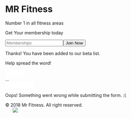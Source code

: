 <html data-wf-domain="matthews-first-project-0b0f61.webflow.io" data-wf-page="5bb602847d2f957848b5c9d4" data-wf-site="5bb602837d2f955c39b5c9d1" data-wf-status="1" class="w-mod-js wf-robotocondensed-n4-active wf-robotocondensed-n7-active wf-active"><head><meta charset="utf-8"><title>Matthew's First Project</title><meta content="width=device-width, initial-scale=1" name="viewport"><meta content="Webflow" name="generator"><link href="https://uploads-ssl.webflow.com/5bb602837d2f955c39b5c9d1/css/matthews-first-project-0b0f61.webflow.e0c08a4d9.css" rel="stylesheet" type="text/css"><script src="https://ajax.googleapis.com/ajax/libs/webfont/1.4.7/webfont.js" type="text/javascript"></script><link rel="stylesheet" href="http://fonts.googleapis.com/css?family=Roboto+Condensed:regular,700"><script type="text/javascript">WebFont.load({  google: {    families: ["Roboto Condensed:regular,700"]  }});</script><!--[if lt IE 9]><script src="https://cdnjs.cloudflare.com/ajax/libs/html5shiv/3.7.3/html5shiv.min.js" type="text/javascript"></script><![endif]--><script type="text/javascript">!function(o,c){var n=c.documentElement,t=" w-mod-";n.className+=t+"js",("ontouchstart"in o||o.DocumentTouch&&c instanceof DocumentTouch)&&(n.className+=t+"touch")}(window,document);</script><link href="https://y7v4p6k4.ssl.hwcdn.net/placeholder/favicon.ico" rel="shortcut icon" type="image/x-icon"><link href="https://daks2k3a4ib2z.cloudfront.net/img/webclip.png" rel="apple-touch-icon"></head><body class="body"><div class="container w-container"><h1 class="logo">MR Fitness</h1><p class="subtitle">Number 1 in all fitness areas</p><div class="join-wrapper w-clearfix"><div class="beta-line"></div><p class="join">Get Your membership today</p><div class="beta-line"></div></div><div class="sign-up-form w-form"><form name="wf-form-signup-form" data-name="Signup Form" class="w-clearfix"><input type="email" name="email" data-name="Email" required="" maxlength="256" placeholder="Memberships" class="field w-input"><input type="submit" value="Join Now" data-wait="Please wait..." class="button w-button"></form><div class="success-message w-form-done"><p>Thanks! You have been added to our beta list.&nbsp;</p><p class="spread-word">Help spread the word!</p><div class="social-widget-wrapper w-clearfix"><div class="social-widget w-widget w-widget-twitter"><iframe src="//platform.twitter.com/widgets/tweet_button.html#url=http%3A%2F%2Fwebflow.com&amp;counturl=webflow.com&amp;text=Check%20out%20this%20site&amp;count=horizontal&amp;size=m&amp;dnt=true" scrolling="no" frameborder="0" allowtransparency="true" style="border: none; overflow: hidden; width: 62px; height: 21px;"></iframe><div class="w-widget-twitter-count-shim"><div class="w-widget-twitter-count-inner">...</div></div></div><div class="social-widget w-widget w-widget-facebook"><iframe src="//www.facebook.com/plugins/like.php?href=https%3A%2F%2Ffacebook.com%2Fwebflow&amp;layout=button_count&amp;locale=en_US&amp;action=like&amp;show_faces=false&amp;share=false" scrolling="no" frameborder="0" allowtransparency="true" style="border: none; overflow: hidden; width: 90px; height: 20px;"></iframe></div></div></div><div class="error-message w-form-fail"><p>Oops! Something went wrong while submitting the form. :(</p></div></div></div><div class="footer-section"><div class="w-container"><div class="w-row"><div class="w-col w-col-6 w-col-small-6"><div class="copyright">© 2018 Mr Fitness. All right reserved.&nbsp;</div></div><div class="align-right w-col w-col-6 w-col-small-6"><a href="http://facebook.com/webflowapp" class="social-btn w-inline-block"><img src="https://uploads-ssl.webflow.com/5bb602837d2f955c39b5c9d1/5bb602847d2f953d8fb5c9da_facebook-icon.svg" alt=""></a><a href="http://twitter.com/webflowapp" class="social-btn w-inline-block"><img src="https://uploads-ssl.webflow.com/5bb602837d2f955c39b5c9d1/5bb602847d2f955ddcb5c9dc_twitter-icon.svg" alt=""></a><a href="mailto:support@webflow.com" class="social-btn w-inline-block"><img src="https://uploads-ssl.webflow.com/5bb602837d2f955c39b5c9d1/5bb602847d2f952efbb5c9db_email-icon.svg" alt=""></a></div></div></div></div><script src="https://code.jquery.com/jquery-3.3.1.min.js" type="text/javascript" integrity="sha256-FgpCb/KJQlLNfOu91ta32o/NMZxltwRo8QtmkMRdAu8=" crossorigin="anonymous"></script><script src="https://uploads-ssl.webflow.com/5bb602837d2f955c39b5c9d1/js/webflow.deccbcea3.js" type="text/javascript"></script><!--[if lte IE 9]><script src="//cdnjs.cloudflare.com/ajax/libs/placeholders/3.0.2/placeholders.min.js"></script><![endif]-->
<a class="w-webflow-badge" href="https://webflow.com?utm_campaign=brandjs"><img src="https://d1otoma47x30pg.cloudfront.net/img/webflow-badge-icon.60efbf6ec9.svg" style="margin-right: 8px; width: 16px;"><img src="https://d1otoma47x30pg.cloudfront.net/img/webflow-badge-text.6faa6a38cd.svg"></a></body></html>

